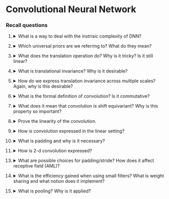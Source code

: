 # Convolutional Neural Network

### Recall questions

1. <details markdown=1><summary markdown="span"> What is a way to deal with the instrisic complexity of DNN?  </summary>
    
    \
    We can look for ==universal priors== that ==are task indipendent==.

</details>

2. <details markdown=1><summary markdown="span"> Which universal priors are we referring to? What do they mean?</summary>
    
    \
    Universal priors:
    - ==structural priors==: i.e. the structure of a protein;
    - ==self similiarity== across the domain: i.e. two halves of an object;
    - ==translation invariance==: invariance w.r.t to the position in the image.

</details>

3. <details markdown=1><summary markdown="span"> What does the translation operation do? Why is it tricky? Is it still linear? </summary>
    
    \
    The operator is defined as $T_v \ f(x) = f(x-v)$. We say it's "tricky" because ==the operator does not really moves the point: it just returns the location of the point in the original location==. \
    As a matter of fact, it is ==applied to the function itself and its linear w.r.t. to the function==.
    

</details>

4. <details markdown=1><summary markdown="span"> What is translational invariance? Why is it desirable? </summary>
    
    \
    We define it as: $C(T_v \ f) = C(f) \ \forall f,T_v$. In other words, ==we say that the classification for an object is the same wether it's translated from its original position or not==. \
    Note that ==this is not the only type of invariance==.


</details>

5. <details markdown=1><summary markdown="span"> How do we express translation invariance across multiple scales? Again, why is this desirable? </summary>
    
    \
    We define it as $z(T_v \ p) = z(p) \ \forall p, T_v$. \
    This is desirable ==because data is often composed of hierarchical, local, shift-invariant patterns== and ==CNNs exploit this fact as a prior==.

</details>


6. <details markdown=1><summary markdown="span"> What is the formal definition of convolution? Is it commutative? </summary>
    
    \
    ![](../../../static/DEEP/cnn1.png) \
    Yes, we can prove the convolution is commutative:
    ![](../../../static/DEEP/cnn2.png)
    

</details>

7. <details markdown=1><summary markdown="span"> What does it mean that convolution is shift equivariant? Why is this property so important? </summary>
    
    \
    A convolution is ==shift equivariant if $f(x-x_0) \star g(x) = (f \star g) (x - x_0)$==. \
    It is really important because ==equivariance is a defining property of convolutions, and any linear operator that is shift equivariant is a convolution==.

</details>

8. <details markdown=1><summary markdown="span"> Prove the linearity of the convolution. </summary>
    
    \
    ![](../../../static/DEEP/cnn3.png)
    

</details>

9. <details markdown=1><summary markdown="span"> How is convolution expressed in the linear setting? </summary>
    
    \
    We can express it as $(f \star g)[n] = \sum_{k = - \infty}^{\infty} f[k]g[n-k]$. Note that since we are in the discrete setting, we have a summation and no longer an integral.

</details>

10. <details markdown=1><summary markdown="span"> What is padding and why is it necessary? </summary>
    
    \
    In order for all the shift of the convolution to be well defined.

</details>

11. <details markdown=1><summary markdown="span"> How is 2-d convolution expressed? </summary>
    
    \
    We can express it as $(f \star g)[m,n] = \sum_k \sum_l f[k,l]g[m-k, n-l]$
    

</details>

13. <details markdown=1><summary markdown="span"> What are possible choices for padding/stride?  How does it affect receptive field (AML)?  </summary>
    
    \
    While there can be multiple choices, we can for instance do:
    - no padding
    - full zero padding 
    - arbitrary zero padding and stride
    - and so on...

	==From [[Advanced Machine Learning]]: more stride increases receptive field==

</details>

14. <details markdown=1><summary markdown="span"> What is the efficiency gained when using small filters? What is weight sharing and what notion does it implement? </summary>
    
    \
    We now have ==only $O(1)$ parameters per filter==, which is a huge gain compared to MLP. This filter weights are applied across the whole image (weight sharing), and this ==implments the notions of self-similarity and shift-equivariance==.


</details>

15. <details markdown=1><summary markdown="span"> What is pooling?  Why is it applied?</summary>
    
    \
    Pooling ==allows to caputer complicated non local interaction==.
    In simpler terms, given the fact that we know that images have a hierarchical structure, we can progressively "abstract" the local details in favour of the global ones.

</details>

